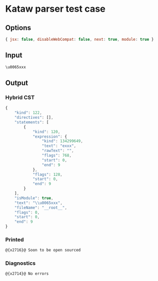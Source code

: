 # Kataw parser test case

## Options

`````js
{ jsx: false, disableWebCompat: false, next: true, module: true }
`````

## Input

`````js
\u0065xxx
`````

## Output

### Hybrid CST

```javascript
{
    "kind": 122,
    "directives": [],
    "statements": [
        {
            "kind": 120,
            "expression": {
                "kind": 134299649,
                "text": "exxx",
                "rawText": "",
                "flags": 768,
                "start": 0,
                "end": 9
            },
            "flags": 128,
            "start": 0,
            "end": 9
        }
    ],
    "isModule": true,
    "text": "\\u0065xxx",
    "fileName": "__root__",
    "flags": 0,
    "start": 0,
    "end": 9
}
```

### Printed

```javascript
@{x2716}@ Soon to be open sourced
```

### Diagnostics

```javascript
@{x2714}@ No errors
```

